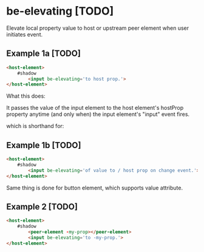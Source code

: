 # be-elevating [TODO]

Elevate local property value to host or upstream peer element when user initiates event.

## Example 1a [TODO]

```html
<host-element>
    #shadow
        <input be-elevating='to host prop.'>
</host-element>
```

What this does:

It passes the value of the input element to the host element's hostProp property anytime (and only when) the input element's "input" event fires.

which is shorthand for:

## Example 1b [TODO]

```html
<host-element>
    #shadow
        <input be-elevating='of value to / host prop on change event.'>
</host-element>
```

Same thing is done for button element, which supports value attribute.

## Example 2 [TODO]

```html
<host-element>
    #shadow
        <peer-element -my-prop></peer-element>
        <input be-elevating='to -my-prop.'>
</host-element>
```
